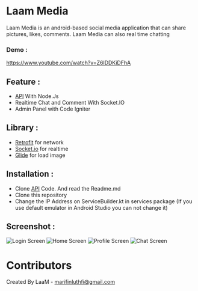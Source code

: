 # Laam Media
Laam Media is an android-based social media application that can share pictures, likes, comments. Laam Media can also real time chatting

### Demo :
https://www.youtube.com/watch?v=Z6lDDKiDFhA

## Feature :
  * [API](https://github.com/luthfiarifin/LaamMedia_App) With Node.Js
  * Realtime Chat and Comment With Socket.IO
  * Admin Panel with Code Igniter
  
## Library : 
  * [Retrofit](https://github.com/square/retrofit) for network
  * [Socket.io](https://github.com/socketio/socket.io)  for realtime 
  * [Glide](https://github.com/bumptech/glide) for load image
  
## Installation :
  * Clone [API](https://github.com/luthfiarifin/LaamMedia_App) Code. And read the Readme.md
  * Clone this repository
  * Change the IP Address on ServiceBuilder.kt in services package (If you use default emulator in Android Studio you can not change it)

## Screenshot : 
![Login Screen](https://github.com/luthfiarifin/LaamMedia_App/blob/laam_source/screenshot/(1)%20Login.png)
![Home Screen](https://github.com/luthfiarifin/LaamMedia_App/blob/laam_source/screenshot/(2)%20Home.png)
![Profile Screen](https://github.com/luthfiarifin/LaamMedia_App/blob/laam_source/screenshot/(4)%20Profile.png)
![Chat Screen](https://github.com/luthfiarifin/LaamMedia_App/blob/laam_source/screenshot/(6)%20Chat.png)

# Contributors
Created By LaaM - marifinluthfi@gmail.com
